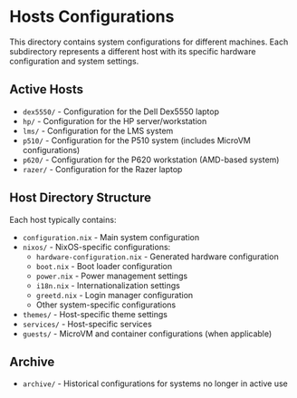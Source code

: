 # Hosts Configurations

This directory contains system configurations for different machines. Each subdirectory represents a different host with its specific hardware configuration and system settings.

## Active Hosts

- `dex5550/` - Configuration for the Dell Dex5550 laptop
- `hp/` - Configuration for the HP server/workstation
- `lms/` - Configuration for the LMS system
- `p510/` - Configuration for the P510 system (includes MicroVM configurations)
- `p620/` - Configuration for the P620 workstation (AMD-based system)
- `razer/` - Configuration for the Razer laptop

## Host Directory Structure

Each host typically contains:

- `configuration.nix` - Main system configuration
- `nixos/` - NixOS-specific configurations:
  - `hardware-configuration.nix` - Generated hardware configuration
  - `boot.nix` - Boot loader configuration
  - `power.nix` - Power management settings
  - `i18n.nix` - Internationalization settings
  - `greetd.nix` - Login manager configuration
  - Other system-specific configurations
- `themes/` - Host-specific theme settings
- `services/` - Host-specific services
- `guests/` - MicroVM and container configurations (when applicable)

## Archive

- `archive/` - Historical configurations for systems no longer in active use